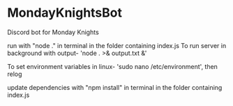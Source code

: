# MondayKnightsBot
Discord bot for Monday Knights


run with "node ." in terminal in the folder containing index.js
To run server in background with output- 'node . >& output.txt &'

To set environment variables in linux- 'sudo nano /etc/environment', then relog

update dependencies with "npm install" in terminal in the folder containing index.js
